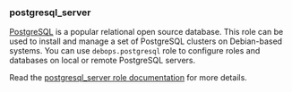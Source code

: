 ### postgresql_server

[PostgreSQL](https://www.postgresql.org/) is a popular relational open
source database. This role can be used to install and manage a set of
PostgreSQL clusters on Debian-based systems. You can use
`debops.postgresql` role to configure roles and databases on local or
remote PostgreSQL servers.

Read the [postgresql_server role documentation](https://docs.debops.org/en/stable-3.2/ansible/roles/postgresql_server/) for more details.
